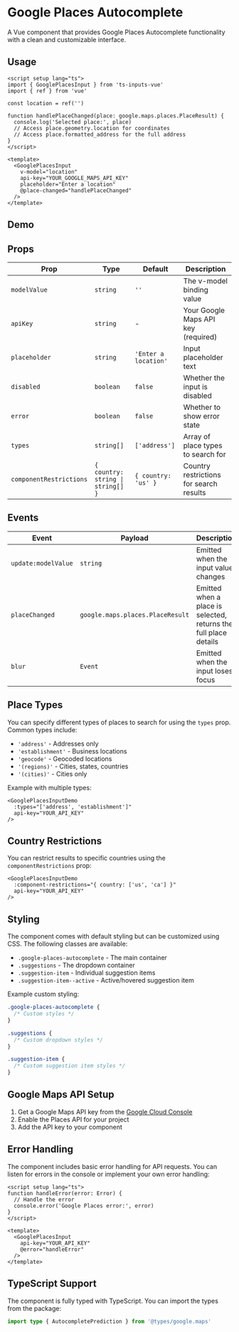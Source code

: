 # Google Places Autocomplete

A Vue component that provides Google Places Autocomplete functionality with a clean and customizable interface.

## Usage

```vue
<script setup lang="ts">
import { GooglePlacesInput } from 'ts-inputs-vue'
import { ref } from 'vue'

const location = ref('')

function handlePlaceChanged(place: google.maps.places.PlaceResult) {
  console.log('Selected place:', place)
  // Access place.geometry.location for coordinates
  // Access place.formatted_address for the full address
}
</script>

<template>
  <GooglePlacesInput
    v-model="location"
    api-key="YOUR_GOOGLE_MAPS_API_KEY"
    placeholder="Enter a location"
    @place-changed="handlePlaceChanged"
  />
</template>
```

## Demo

<GooglePlacesInputDemo />

## Props

| Prop | Type | Default | Description |
|------|------|---------|-------------|
| `modelValue` | `string` | `''` | The v-model binding value |
| `apiKey` | `string` | - | Your Google Maps API key (required) |
| `placeholder` | `string` | `'Enter a location'` | Input placeholder text |
| `disabled` | `boolean` | `false` | Whether the input is disabled |
| `error` | `boolean` | `false` | Whether to show error state |
| `types` | `string[]` | `['address']` | Array of place types to search for |
| `componentRestrictions` | `{ country: string \| string[] }` | `{ country: 'us' }` | Country restrictions for search results |

## Events

| Event | Payload | Description |
|-------|---------|-------------|
| `update:modelValue` | `string` | Emitted when the input value changes |
| `placeChanged` | `google.maps.places.PlaceResult` | Emitted when a place is selected, returns the full place details |
| `blur` | `Event` | Emitted when the input loses focus |

## Place Types

You can specify different types of places to search for using the `types` prop. Common types include:

- `'address'` - Addresses only
- `'establishment'` - Business locations
- `'geocode'` - Geocoded locations
- `'(regions)'` - Cities, states, countries
- `'(cities)'` - Cities only

Example with multiple types:

```vue
<GooglePlacesInputDemo
  :types="['address', 'establishment']"
  api-key="YOUR_API_KEY"
/>
```

## Country Restrictions

You can restrict results to specific countries using the `componentRestrictions` prop:

```vue
<GooglePlacesInputDemo
  :component-restrictions="{ country: ['us', 'ca'] }"
  api-key="YOUR_API_KEY"
/>
```

## Styling

The component comes with default styling but can be customized using CSS. The following classes are available:

- `.google-places-autocomplete` - The main container
- `.suggestions` - The dropdown container
- `.suggestion-item` - Individual suggestion items
- `.suggestion-item--active` - Active/hovered suggestion item

Example custom styling:

```css
.google-places-autocomplete {
  /* Custom styles */
}

.suggestions {
  /* Custom dropdown styles */
}

.suggestion-item {
  /* Custom suggestion item styles */
}
```

## Google Maps API Setup

1. Get a Google Maps API key from the [Google Cloud Console](https://console.cloud.google.com/)
2. Enable the Places API for your project
3. Add the API key to your component

## Error Handling

The component includes basic error handling for API requests. You can listen for errors in the console or implement your own error handling:

```vue
<script setup lang="ts">
function handleError(error: Error) {
  // Handle the error
  console.error('Google Places error:', error)
}
</script>

<template>
  <GooglePlacesInput
    api-key="YOUR_API_KEY"
    @error="handleError"
  />
</template>
```

## TypeScript Support

The component is fully typed with TypeScript. You can import the types from the package:

```typescript
import type { AutocompletePrediction } from '@types/google.maps'
```
